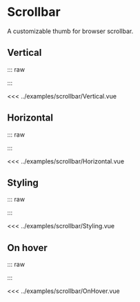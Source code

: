 <script setup lang="ts">
import Vertical from "../examples/scrollbar/Vertical.vue"
import Horizontal from "../examples/scrollbar/Horizontal.vue"
import Styling from "../examples/scrollbar/Styling.vue"
import OnHover from "../examples/scrollbar/OnHover.vue"
</script>

# Scrollbar

A customizable thumb for browser scrollbar.

## Vertical

::: raw
<div class="preview">
  <Vertical />
</div>
:::

<<< ../examples/scrollbar/Vertical.vue

## Horizontal

::: raw
<div class="preview">
  <Horizontal />
</div>
:::

<<< ../examples/scrollbar/Horizontal.vue

## Styling

::: raw
<div class="preview">
  <Styling />
</div>
:::

<<< ../examples/scrollbar/Styling.vue

## On hover

::: raw
<div class="preview">
  <OnHover />
</div>
:::

<<< ../examples/scrollbar/OnHover.vue

